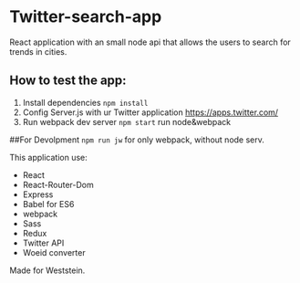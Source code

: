 # Twitter-search-app
React application with an small node api that allows the users to search for trends in cities. 

## How to test the app:
1. Install dependencies `npm install` 
2. Config Server.js with ur Twitter application  https://apps.twitter.com/
3. Run webpack dev server `npm start` run node&webpack

##For Devolpment
`npm run jw` for only webpack, without node serv.

This application use:

* React
* React-Router-Dom
* Express
* Babel for ES6
* webpack
* Sass
* Redux
* Twitter API
* Woeid converter

Made for Weststein.